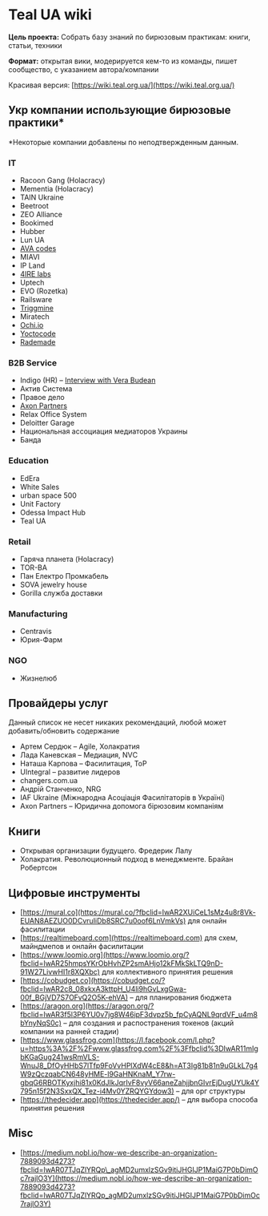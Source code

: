 # Teal UA wiki

**Цель проекта:** Собрать базу знаний по бирюзовым практикам: книги, статьи, техники

**Формат:** открытая вики, модерируется кем-то из команды, пишет сообщество, с указанием автора/компании

Красивая версия: [https://wiki.teal.org.ua/](https://wiki.teal.org.ua/)

## Укр компании использующие бирюзовые практики\*

\*Некоторые компании добавлены по неподтвержденным данным.

### IT

* Racoon Gang \(Holacracy\)
* Mementia \(Holacracy\)
* TAIN Ukraine
* Beetroot
* ZEO Alliance
* Bookimed
* Hubber
* Lun UA
* [AVA codes](http://AVA.codes)
* MIAVI
* IP Land
* [4IRE labs](https://4irelabs.com/)
* Uptech
* EVO \(Rozetka\)
* Railsware
* [Triggmine](https://triggmine.io/)
* Miratech
* [Ochi.io](http://www.ochi.io/)
* [Yoctocode](http://yoctocode.com/)
* [Rademade](https://rademade.com/)

### B2B Service

* Indigo \(HR\) – [Interview with Vera Budean](http://verabudean.com/blog/indigo)
* Актив Система
* Правое дело
* [Axon Partners](http://axon.partners/)
* Relax Office System
* Deloitter Garage
* Национальная ассоциация медиаторов Украины
* Банда

### Education

* EdEra
* White Sales
* urban space 500
* Unit Factory
* Odessa Impact Hub
* Teal UA

### Retail

* Гаряча планета \(Holacracy\)
* TOR-BA 
* Пан Електро Промкабель
* SOVA jewelry house
* Gorilla служба доставки

### Manufacturing

* Centravis
* Юрия-Фарм

### NGO

* Жизнелюб

## Провайдеры услуг

Данный список не несет никаких рекомендаций, любой может добавить/обновить содержание

* Артем Сердюк – Agile, Холакратия
* Лада Каневская – Медиация, NVС
* Наташа Карпова – Фасилитация, ToP
* UIntegral – развитие лидеров
* changers.com.ua
* Андрій Станченко, NRG
* IAF Ukraine \(Міжнародна Асоціація Фасилітаторів в Україні\)
* Axon Partners – Юридична допомога бірюзовим компаніям

## Книги

* Открывая организации будущего. Фредерик Лалу
* Холакратия. Революционный подход в менеджменте. Брайан Робертсон

## Цифровые инструменты

* [https://mural.co](https://mural.co/?fbclid=IwAR2XUiCeL1sMz4u8r8Vk-EUAN8AEZUO0DCvruIiDb8SRC7u0oof6LnVmkVs) для онлайн фасилитации
* [https://realtimeboard.com](https://realtimeboard.com) для схем, майндмепов и онлайн фасилитации
* [https://www.loomio.org](https://www.loomio.org/?fbclid=IwAR25hmpsYKrObHvhZP2smAHjo12kFMkSkLTQ9nD-91W27LivwHI1r8XQXbc) для коллективного принятия решения
* [https://cobudget.co](https://cobudget.co/?fbclid=IwAR2c8_08xkxA3kttpH_U4li9hGvLxgGwa-00f_BGjVD7S7OFvQ2O5K-ehVA) – для планирования бюджета
* [https://aragon.org](https://aragon.org/?fbclid=IwAR3f5l3P6YU0v7jg8W46ipF3dvpz5b_fpCyAQNL9qrdVF_u4m8bYnyNqS0c) – для создания и распостранения токенов \(акций компании на ранней стадии\)
* [https://www.glassfrog.com](https://l.facebook.com/l.php?u=https%3A%2F%2Fwww.glassfrog.com%2F%3Ffbclid%3DIwAR11mIgbKGaGug241wsRmVLS-WnuJ8_DfOyHHbS7lTfp9FoVvHPlXdW4cE8&h=AT3Ig81b81n9uGLkL7g4W9zQczqabCN648yHME-l9GaHNKnaM_Y7rw-gbqG6RBOTKyxjhi81x0KdJlkJqrIvF8vyV66aneZahjjbnGIvrEjDugUYUk4Y795n15f2N3SxxQX_Tez-i4Mv0YZRQYGYdow3) – для орг структуры
* [https://thedecider.app](https://thedecider.app/) – для выбора способа принятия решения

## Misc

* [https://medium.nobl.io/how-we-describe-an-organization-7889093d4273?fbclid=IwAR07TJqZlYRQp\_agMD2umxlzSGv9itiJHGIJP1MaiG7P0bDimOc7rajlO3Y](https://medium.nobl.io/how-we-describe-an-organization-7889093d4273?fbclid=IwAR07TJqZlYRQp_agMD2umxlzSGv9itiJHGIJP1MaiG7P0bDimOc7rajlO3Y)

